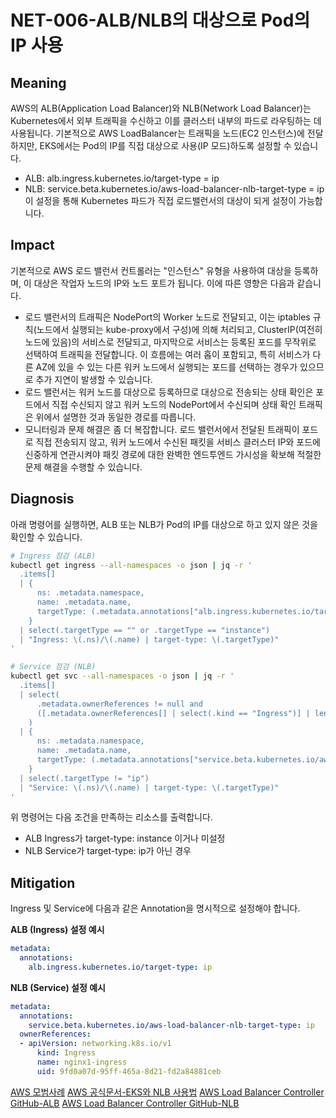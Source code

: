 # NET-006-ALB/NLB의 대상으로 Pod의 IP 사용

## Meaning
AWS의 ALB(Application Load Balancer)와 NLB(Network Load Balancer)는 Kubernetes에서 외부 트래픽을 수신하고 이를 클러스터 내부의 파드로 라우팅하는 데 사용됩니다.
기본적으로 AWS LoadBalancer는 트래픽을 노드(EC2 인스턴스)에 전달하지만, EKS에서는 Pod의 IP를 직접 대상으로 사용(IP 모드)하도록 설정할 수 있습니다.
- ALB: alb.ingress.kubernetes.io/target-type = ip
- NLB: service.beta.kubernetes.io/aws-load-balancer-nlb-target-type = ip
이 설정을 통해 Kubernetes 파드가 직접 로드밸런서의 대상이 되게 설정이 가능합니다.

## Impact
기본적으로 AWS 로드 밸런서 컨트롤러는 "인스턴스" 유형을 사용하여 대상을 등록하며, 이 대상은 작업자 노드의 IP와 노드 포트가 됩니다. 이에 따른 영향은 다음과 같습니다.
- 로드 밸런서의 트래픽은 NodePort의 Worker 노드로 전달되고, 이는 iptables 규칙(노드에서 실행되는 kube-proxy에서 구성)에 의해 처리되고, ClusterIP(여전히 노드에 있음)의 서비스로 전달되고, 마지막으로 서비스는 등록된 포드를 무작위로 선택하여 트래픽을 전달합니다. 이 흐름에는 여러 홉이 포함되고, 특히 서비스가 다른 AZ에 있을 수 있는 다른 워커 노드에서 실행되는 포드를 선택하는 경우가 있으므로 추가 지연이 발생할 수 있습니다.
- 로드 밸런서는 워커 노드를 대상으로 등록하므로 대상으로 전송되는 상태 확인은 포드에서 직접 수신되지 않고 워커 노드의 NodePort에서 수신되며 상태 확인 트래픽은 위에서 설명한 것과 동일한 경로를 따릅니다.
- 모니터링과 문제 해결은 좀 더 복잡합니다. 로드 밸런서에서 전달된 트래픽이 포드로 직접 전송되지 않고, 워커 노드에서 수신된 패킷을 서비스 클러스터 IP와 포드에 신중하게 연관시켜야 패킷 경로에 대한 완벽한 엔드투엔드 가시성을 확보해 적절한 문제 해결을 수행할 수 있습니다.

## Diagnosis
아래 명령어를 실행하면, ALB 또는 NLB가 Pod의 IP를 대상으로 하고 있지 않은 것을 확인할 수 있습니다.

```bash
# Ingress 점검 (ALB)
kubectl get ingress --all-namespaces -o json | jq -r '
  .items[]
  | {
      ns: .metadata.namespace,
      name: .metadata.name,
      targetType: (.metadata.annotations["alb.ingress.kubernetes.io/target-type"] // "")
    }
  | select(.targetType == "" or .targetType == "instance")
  | "Ingress: \(.ns)/\(.name) | target-type: \(.targetType)"
' 

# Service 점검 (NLB)
kubectl get svc --all-namespaces -o json | jq -r '
  .items[]
  | select(
      .metadata.ownerReferences != null and
      ([.metadata.ownerReferences[] | select(.kind == "Ingress")] | length > 0)
    )
  | {
      ns: .metadata.namespace,
      name: .metadata.name,
      targetType: (.metadata.annotations["service.beta.kubernetes.io/aws-load-balancer-nlb-target-type"] // "")
    }
  | select(.targetType != "ip")
  | "Service: \(.ns)/\(.name) | target-type: \(.targetType)"
' 
```
위 명령어는 다음 조건을 만족하는 리소스를 출력합니다.
- ALB Ingress가 target-type: instance 이거나 미설정
- NLB Service가 target-type: ip가 아닌 경우

## Mitigation
Ingress 및 Service에 다음과 같은 Annotation을 명시적으로 설정해야 합니다.

**ALB (Ingress) 설정 예시**
```yaml
metadata:
  annotations:
    alb.ingress.kubernetes.io/target-type: ip
```

**NLB (Service) 설정 예시**
```yaml
metadata:
  annotations:
    service.beta.kubernetes.io/aws-load-balancer-nlb-target-type: ip
  ownerReferences:
  - apiVersion: networking.k8s.io/v1
      kind: Ingress
      name: nginx1-ingress
      uid: 9fd0a07d-95ff-465a-8d21-fd2a84881ceb
```
[AWS 모범사례](https://docs.aws.amazon.com/eks/latest/best-practices/load-balancing.html)
[AWS 공식문서-EKS와 NLB 사용법](https://docs.aws.amazon.com/eks/latest/userguide/network-load-balancing.html)
[AWS Load Balancer Controller GitHub-ALB](https://kubernetes-sigs.github.io/aws-load-balancer-controller/latest/guide/ingress/annotations/#target-type)
[AWS Load Balancer Controller GitHub-NLB](https://kubernetes-sigs.github.io/aws-load-balancer-controller/v2.4/guide/service/annotations/)
